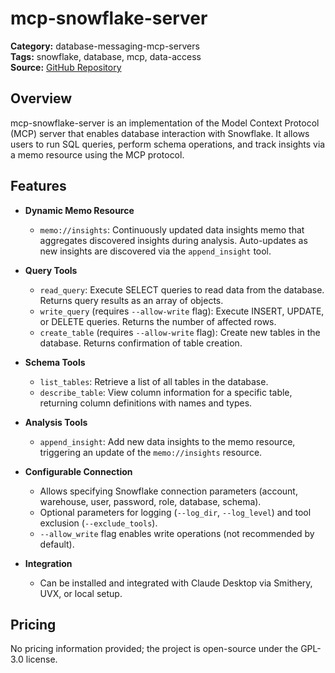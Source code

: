 # mcp-snowflake-server

**Category:** database-messaging-mcp-servers  
**Tags:** snowflake, database, mcp, data-access  
**Source:** [GitHub Repository](https://github.com/isaacwasserman/mcp-snowflake-server)

## Overview
mcp-snowflake-server is an implementation of the Model Context Protocol (MCP) server that enables database interaction with Snowflake. It allows users to run SQL queries, perform schema operations, and track insights via a memo resource using the MCP protocol.

## Features
- **Dynamic Memo Resource**
  - `memo://insights`: Continuously updated data insights memo that aggregates discovered insights during analysis. Auto-updates as new insights are discovered via the `append_insight` tool.

- **Query Tools**
  - `read_query`: Execute SELECT queries to read data from the database. Returns query results as an array of objects.
  - `write_query` (requires `--allow-write` flag): Execute INSERT, UPDATE, or DELETE queries. Returns the number of affected rows.
  - `create_table` (requires `--allow-write` flag): Create new tables in the database. Returns confirmation of table creation.

- **Schema Tools**
  - `list_tables`: Retrieve a list of all tables in the database.
  - `describe_table`: View column information for a specific table, returning column definitions with names and types.

- **Analysis Tools**
  - `append_insight`: Add new data insights to the memo resource, triggering an update of the `memo://insights` resource.

- **Configurable Connection**
  - Allows specifying Snowflake connection parameters (account, warehouse, user, password, role, database, schema).
  - Optional parameters for logging (`--log_dir`, `--log_level`) and tool exclusion (`--exclude_tools`).
  - `--allow_write` flag enables write operations (not recommended by default).

- **Integration**
  - Can be installed and integrated with Claude Desktop via Smithery, UVX, or local setup.

## Pricing
No pricing information provided; the project is open-source under the GPL-3.0 license.
